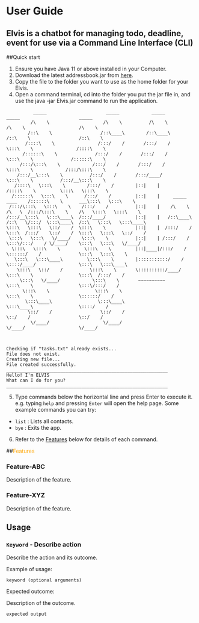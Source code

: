 # User Guide
Elvis is a chatbot for managing todo, deadline, event for use via a Command Line Interface (CLI) 
---
##Quick start
1. Ensure you have Java 11 or above installed in your Computer.
2. Download the latest addressbook.jar from [here](https://github.com/woodenclock/ip/releases).
3. Copy the file to the folder you want to use as the home folder for your Elvis.
4. Open a command terminal, cd into the folder you put the jar file in, and use the java -jar Elvis.jar command to run the application.
```
          _____                      _____            _____                      _____                      _____
         /\    \                    /\    \          /\    \                    /\    \                    /\    \
        /::\    \                  /::\____\        /::\____\                  /::\    \                  /::\    \
       /::::\    \                /:::/    /       /:::/    /                  \:::\    \                /::::\    \
      /::::::\    \              /:::/    /       /:::/    /                    \:::\    \              /::::::\    \
     /:::/\:::\    \            /:::/    /       /:::/    /                      \:::\    \            /:::/\:::\    \
    /:::/__\:::\    \          /:::/    /       /:::/____/                        \:::\    \          /:::/__\:::\    \
   /::::\   \:::\    \        /:::/    /        |::|    |                         /::::\    \         \:::\   \:::\    \
  /::::::\   \:::\    \      /:::/    /         |::|    |     _____      ____    /::::::\    \      ___\:::\   \:::\    \
 /:::/\:::\   \:::\    \    /:::/    /          |::|    |    /\    \    /\   \  /:::/\:::\    \    /\   \:::\   \:::\    \
/:::/__\:::\   \:::\____\  /:::/____/           |::|    |   /::\____\  /::\   \/:::/  \:::\____\  /::\   \:::\   \:::\____\
\:::\   \:::\   \::/    /  \:::\    \           |::|    |  /:::/    /  \:::\  /:::/    \::/    /  \:::\   \:::\   \::/    /
 \:::\   \:::\   \/____/    \:::\    \          |::|    | /:::/    /    \:::\/:::/    / \/____/    \:::\   \:::\   \/____/
  \:::\   \:::\    \         \:::\    \         |::|____|/:::/    /      \::::::/    /              \:::\   \:::\    \
   \:::\   \:::\____\         \:::\    \        |:::::::::::/    /        \::::/____/                \:::\   \:::\____\
    \:::\   \::/    /          \:::\    \       \::::::::::/____/          \:::\    \                 \:::\  /:::/    /
     \:::\   \/____/            \:::\    \       ~~~~~~~~~~                 \:::\    \                 \:::\/:::/    /
      \:::\    \                 \:::\    \                                  \:::\    \                 \::::::/    /
       \:::\____\                 \:::\____\                                  \:::\____\                 \::::/    /
        \::/    /                  \::/    /                                   \::/    /                  \::/    /
         \/____/                    \/____/                                     \/____/                    \/____/



Checking if "tasks.txt" already exists...
File does not exist.
Creating new file...
File created successfully.
____________________________________________________________
Hello! I'm ELVIS
What can I do for you?
____________________________________________________________
```
5. Type commands below the horizontal line and press Enter to execute it. e.g. typing `help` and pressing `Enter` will open the help page.
Some example commands you can try:
- `list` : Lists all contacts.
- `bye` : Exits the app.
6. Refer to the [Features](https://woodenclock.github.io/ip/#features) below for details of each command.

##<span style="color:orange">Features</span>

### Feature-ABC

Description of the feature.

### Feature-XYZ

Description of the feature.

## Usage

### `Keyword` - Describe action

Describe the action and its outcome.

Example of usage: 

`keyword (optional arguments)`

Expected outcome:

Description of the outcome.

```
expected output
```
